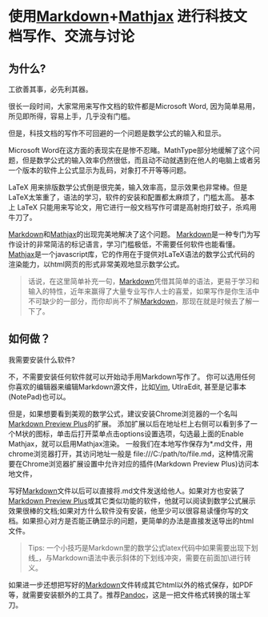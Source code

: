 # 使用[Markdown]+[Mathjax] 进行科技文档写作、交流与讨论

## 为什么?

工欲善其事，必先利其器。

很长一段时间，大家常用来写作文档的软件都是Microsoft Word, 因为简单易用，所见即所得，容易上手，几乎没有门槛。

但是，科技文档的写作不可回避的一个问题是数学公式的输入和显示。

Microsoft Word在这方面的表现实在是惨不忍睹。MathType部分地缓解了这个问题，但是数学公式的输入效率仍然很低，而且动不动就遇到在他人的电脑上或者另一个版本的软件上公式显示为乱码，对象打不开等等问题。 

LaTeX 用来排版数学公式倒是很完美，输入效率高，显示效果也非常棒。但是LaTeX太笨重了，语法的学习，软件的安装和配置都太麻烦了，门槛太高。
基本上 LaTeX 只能用来写论文，用它进行一般文档写作可谓是高射炮打蚊子，杀鸡用牛刀了。

[Markdown]和[Mathjax]的出现完美地解决了这个问题。 [Markdown]是一种专门为写作设计的非常简洁的标记语言，学习门槛极低，不需要任何软件也能看懂。
[Mathjax]是一个javascript库，它的作用在于提供对LaTeX语法的数学公式代码的渲染能力，以html网页的形式非常美观地显示数学公式。

> 话说，在这里简单补充一句，[Markdown]凭借其简单的语法，更易于学习和输入的特性，近年来赢得了大量专业写作人士的喜爱，如果写作是你生活中不可缺少的一部分，而你却尚不了解[Markdown]，那现在就是时候去了解一下了。

## 如何做？

我需要安装什么软件?

不，不需要安装任何软件就可以开始动手用Markdown写作了。 你可以选用任何你喜欢的编辑器来编辑Markdown源文件，比如[Vim], UtlraEdit, 甚至是记事本(NotePad)也可以。

但是，如果想要看到美观的数学公式，建议安装Chrome浏览器的一个名叫[Markdown Preview Plus]的扩展。 添加扩展以后在地址栏上右侧可以看到多了一个M状的图标，单击后打开菜单点击options设置选项，勾选最上面的Enable Mathjax，就可以启用Mathjax渲染。 一般我们在本地写作保存为*.md文件，用chrome浏览器打开，其访问地址一般是 file:///C:/path/to/file.md，这种情况需要在Chrome浏览器扩展设置中允许对应的插件(Markdown Preview Plus)访问本地文件，

写好[Markdown]文件以后可以直接将.md文件发送给他人。如果对方也安装了[Markdown Preview Plus]或其它类似功能的软件，他就可以阅读到数学公式展示效果很棒的文档;如果对方什么软件没有安装，他至少可以很容易读懂你写的文档。如果担心对方是否能正确显示的问题，更简单的办法是直接发送导出的html文件。

> Tips: 一个小技巧是Markdown里的数学公式latex代码中如果需要出现下划线_，与Markdown语法中表示斜体的下划线冲突，需要在前面加\\进行转义。


如果进一步还想把写好的[Markdown]文件转成其它html以外的格式保存，如PDF等，就需要安装额外的工具了。推荐[Pandoc]，这是一把文件格式转换的瑞士军刀。


[Markdown]: http://pandoc.org/README.html#pandocs-markdown
[Mathjax]: https://www.mathjax.org/
[Vim]: http://www.vim.org/
[Pandoc]: http://pandoc.org/
[Markdown Preview Plus]: https://chrome.google.com/webstore/detail/markdown-preview-plus/febilkbfcbhebfnokafefeacimjdckgl

